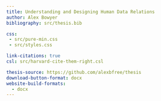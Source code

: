```yaml
---
title: Understanding and Designing Human Data Relations
author: Alex Bowyer
bibliography: src/thesis.bib

css:
 - src/pure-min.css
 - src/styles.css

link-citations: true
csl: src/harvard-cite-them-right.csl

thesis-source: https://github.com/alexbfree/thesis
download-button-format: docx
website-build-formats:
  - docx
---
```

